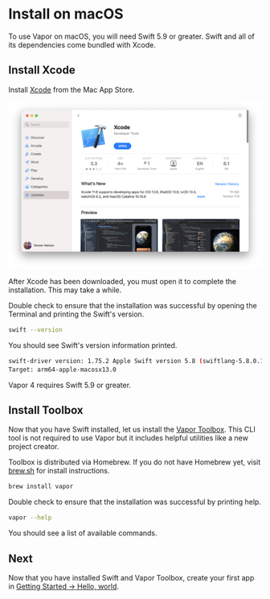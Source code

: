 # Install on macOS

To use Vapor on macOS, you will need Swift 5.9 or greater. Swift and all of its dependencies come bundled with Xcode.

## Install Xcode

Install [Xcode](https://itunes.apple.com/us/app/xcode/id497799835?mt=12) from the Mac App Store.

![Xcode in Mac App Store](../images/xcode-mac-app-store.png)

After Xcode has been downloaded, you must open it to complete the installation. This may take a while.

Double check to ensure that the installation was successful by opening the Terminal and printing the Swift's version.

```sh
swift --version
```

You should see Swift's version information printed.

```sh
swift-driver version: 1.75.2 Apple Swift version 5.8 (swiftlang-5.8.0.124.2 clang-1403.0.22.11.100)
Target: arm64-apple-macosx13.0
```

Vapor 4 requires Swift 5.9 or greater.

## Install Toolbox

Now that you have Swift installed, let us install the [Vapor Toolbox](https://github.com/vapor/toolbox). This CLI tool is not required to use Vapor but it includes helpful utilities like a new project creator.

Toolbox is distributed via Homebrew. If you do not have Homebrew yet, visit <a href="https://brew.sh" target="_blank">brew.sh</a> for install instructions.

```sh
brew install vapor
```

Double check to ensure that the installation was successful by printing help.

```sh
vapor --help
```

You should see a list of available commands.

## Next

Now that you have installed Swift and Vapor Toolbox, create your first app in [Getting Started &rarr; Hello, world](../getting-started/hello-world.md).
